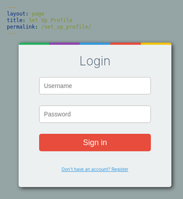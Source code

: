 ```yaml
---
layout: page
title: Set Up Profile
permalink: /set_up_profile/
---
```


<!DOCTYPE html>
<html lang="en">

<head>
    <meta charset="UTF-8">
    <meta name="viewport" content="width=device-width, initial-scale=1.0">
    <meta name="description" content="Your website description here">
    <meta name="keywords" content="your, keywords, here">
    <meta name="author" content="Your Name">

<style>
   @import "compass/css3";

* { box-sizing: border-box; margin: 0; padding:0; }

html {
  background: #95a5a6;
  background-image: url(http://subtlepatterns2015.subtlepatterns.netdna-cdn.com/patterns/dark_embroidery.png);
  font-family: 'Helvetica Neue', Arial, Sans-Serif;
  
  .login-wrap {
    position: relative;
    margin: 0 auto;
    background: #ecf0f1;
    width: 350px;
    border-radius: 5px;
    box-shadow: 3px 3px 10px #333;
    padding: 15px;
    
    h2 {
      text-align: center;
      font-weight: 200;
      font-size: 2em;
      margin-top: 10px;
      color: #34495e;
    }
    
    .form {
      padding-top: 20px;
      
      input[type="text"],
      input[type="password"],
      button {
        width: 80%;
        margin-left: 10%;
        margin-bottom: 25px;
        height: 40px;
        border-radius: 5px;
        outline: 0;
        -moz-outline-style: none;
      }
      
      input[type="text"],
      input[type="password"] {
        border: 1px solid #bbb;
        padding: 0 0 0 10px;
        font-size: 14px;
        &:focus {
          border: 1px solid #3498db;
        }
      }
      
      a {
        text-align: center;
        font-size: 10px;
        color: #3498db;
        
        p{
          padding-bottom: 10px;
        }
        
      }
      
      button {
        background: #e74c3c;
        border:none;
        color: white;
        font-size: 18px;
        font-weight: 200;
        cursor: pointer;
        transition: box-shadow .4s ease;
        
        &:hover {
          box-shadow: 1px 1px 5px #555;  
        }
          
        &:active {
            box-shadow: 1px 1px 7px #222;  
        }
        
      }
      
    }
    
    &:after{
    content:'';
    position:absolute;
    top: 0;
    left: 0;
    right: 0;    
    background:-webkit-linear-gradient(left,               
        #27ae60 0%, #27ae60 20%, 
        #8e44ad 20%, #8e44ad 40%,
        #3498db 40%, #3498db 60%,
        #e74c3c 60%, #e74c3c 80%,
        #f1c40f 80%, #f1c40f 100%
        );
       background:-moz-linear-gradient(left,               
        #27ae60 0%, #27ae60 20%, 
        #8e44ad 20%, #8e44ad 40%,
        #3498db 40%, #3498db 60%,
        #e74c3c 60%, #e74c3c 80%,
        #f1c40f 80%, #f1c40f 100%
        );
      height: 5px;
      border-radius: 5px 5px 0 0;
  }
    
  }
  
}
</style>

    
</head>

<body>
<div class="login-wrap">
  <h2>Login</h2>
  
  <div class="form">
    <input type="text" placeholder="Username" name="un" />
    <input type="password" placeholder="Password" name="pw" />
    <button> Sign in </button>
    <a href="#"> <p> Don't have an account? Register </p></a>
  </div>
</div>
   
</body>

</html>

